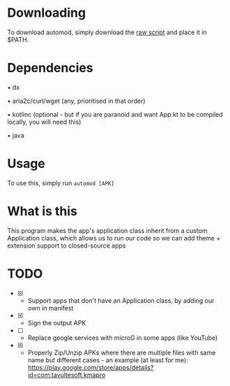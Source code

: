 # Downloading

To download automod, simply download the [raw script](https://github.com/AbdullahM0hamed/automod/raw/master/automod) and place it in $PATH.

# Dependencies

• dx

• aria2c/curl/wget (any, prioritised in that order)

• kotlinc (optional - but if you are paranoid and want App.kt to be compiled locally, you will need this)

• java

# Usage

To use this, simply run `automod [APK]`

# What is this

This program makes the app's application class inherit from a custom Application class, which allows us to run our code so we can add theme + extension support to closed-source apps

# TODO
- [x] - Support apps that don't have an Application class, by adding our own in manifest

- [x] - Sign the output APK

- [ ] - Replace google services with microG in some apps (like YouTube)

- [x] - Properly Zip/Unzip APKs where there are multiple files with same name but different cases - an example (at least for me): https://play.google.com/store/apps/details?id=com.tavultesoft.kmapro
